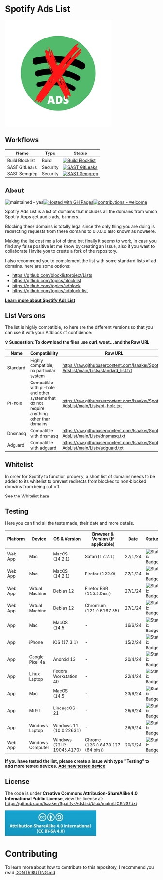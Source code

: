 # Spotify Ads List

![Spotify-AdsList Logo](https://github.com/Isaaker/Spotify-AdsList/raw/main/images/spotify_ads_list_logo.png)

## Workflows

|Name|Type|Status|
|--|--|--|
|Build Blocklist|Build|[![Build Blocklist](https://github.com/Isaaker/Spotify-AdsList/actions/workflows/build_blocklist.yml/badge.svg)](https://github.com/Isaaker/Spotify-AdsList/actions/workflows/build_blocklist.yml)|
|SAST GitLeaks|Security|[![SAST GitLeaks](https://github.com/Isaaker/piscinadeentropia/actions/workflows/sast-gitleaks.yml/badge.svg)](https://github.com/Isaaker/piscinadeentropia/actions/workflows/sast-gitleaks.yml)|
|SAST Semgrep|Security|[![SAST Semgrep](https://github.com/Isaaker/Ghost_Simulator_ES/actions/workflows/semgrep.yml/badge.svg)](https://github.com/Isaaker/Ghost_Simulator_ES/actions/workflows/semgrep.yml)|

## About

![maintained - yes](https://img.shields.io/badge/maintained-yes-blue)[![Hosted with GH Pages](https://img.shields.io/badge/Hosted_with-GitHub_Pages-blue?logo=github&logoColor=white)](https://pages.github.com/ "Go to GitHub Pages homepage")[![contributions - welcome](https://img.shields.io/badge/contributions-welcome-blue)](/CONTRIBUTING.md "Go to contributions doc")

Spotify Ads List is a list of domains that includes all the domains from which Spotify Apps get audio ads, banners...

Blocking these domains is totally legal since the only thing you are doing is redirecting requests from these domains to 0.0.0.0 also known as nowhere.

Making the list cost me a lot of time but finally it seems to work, in case you find any false positive let me know by creating an Issue, also if you want to collaborate I invite you to create a fork of the repository.

I also recommend you to complement the list with some standard lists of ad domains, here are some options:

- https://github.com/blocklistproject/Lists
- https://github.com/topics/blocklist
- https://github.com/topics/adblock
- https://github.com/topics/adblock-list

**[Learn more about Spotify Ads List](https://github.com/Isaaker/Spotify-AdsList/wiki)**

## List Versions

The list is highly compatible, so here are the different versions so that you can use it with your Adblock of confidence:

**💡 Suggestion: To download the files use curl, wget... and the Raw URL**
 
| Name | Compatibility | Raw URL | File |
| -- | -- | -- | -- |
| Standard | Highly compatible, no particular system | https://raw.githubusercontent.com/Isaaker/Spotify-AdsList/main/Lists/standard_list.txt | https://github.com/Isaaker/Spotify-AdsList/blob/main/Lists/standard_list.txt
| Pi-hole | Compatible with pi-hole and other systems that do not require anything other than domains | https://raw.githubusercontent.com/Isaaker/Spotify-AdsList/main/Lists/pi-hole.txt | https://github.com/Isaaker/Spotify-AdsList/blob/main/Lists/pi-hole.txt
| Dnsmasq | Compatible with dnsmasq | https://raw.githubusercontent.com/Isaaker/Spotify-AdsList/main/Lists/dnsmasq.txt | https://github.com/Isaaker/Spotify-AdsList/blob/main/Lists/dnsmasq.txt
| Adguard | Compatible with adguard | https://raw.githubusercontent.com/Isaaker/Spotify-AdsList/main/Lists/adguard.txt | https://github.com/Isaaker/Spotify-AdsList/blob/main/Lists/adguard.txt

## Whitelist

In order for Spotify to function properly, a short list of domains needs to be added to its whitelist to prevent redirects from blocked to non-blocked domains from being cut off.

See the Whitelist [here](https://github.com/Isaaker/Spotify-AdsList/blob/main/Lists/WHITELIST.md)

## Testing

Here you can find all the tests made, their date and more details.

| Platform | Device | OS & Version | Browser & Version (If applicable) | Date | Status | List Type | Reported by |
| -- | -- | -- | -- | -- | -- | -- | -- |
| Web App | Mac | MacOS (14.2.1) | Safari (17.2.1) | 27/1/24 | ![Static Badge](https://img.shields.io/badge/Status-OK-green?logo=spotify) | pihole | @isaaker |
| Web App | Mac | MacOS (14.2.1) | Firefox (122.0) | 27/1/24 | ![Static Badge](https://img.shields.io/badge/Status-OK-green?logo=spotify) | pihole | @isaaker |
| Web App | Virtual Machine| Debian 12 | Firefox ESR (115.3.0esr)| 27/1/24 | ![Static Badge](https://img.shields.io/badge/Status-ERROR-red?logo=spotify) | pihole | @isaaker |
| Web App | Virtual Machine | Debian 12 | Chromium (121.0.6167.85)| 27/1/24 | ![Static Badge](https://img.shields.io/badge/Status-ERROR-red?logo=spotify) | pihole | @isaaker |
| App | Mac | MacOS (14.5) | - | 16/6/24 | ![Static Badge](https://img.shields.io/badge/Status-OK-green?logo=spotify) | pihole | @isaaker |
| App | iPhone | iOS (17.3.1) | - | 15/2/24 | ![Static Badge](https://img.shields.io/badge/Status-OK-green?logo=spotify) | pihole | @isaaker |
| App | Google Pixel 4a | Android 13 | - | 20/4/24 | ![Static Badge](https://img.shields.io/badge/Status-OK-green?logo=spotify) | adguard | @mfjt |
| App | Linux Laptop | Fedora Workstation 40 | - | 22/4/24 | ![Static Badge](https://img.shields.io/badge/Status-OK-green?logo=spotify) | adguard | @SudoVanilla |
| App | Mac | MacOS (14.5) | - | 23/6/24 | ![Static Badge](https://img.shields.io/badge/Status-Unknow-yellow?logo=spotify) | adguard | @y2kviv |
| App | Mi 9T | LineageOS 21 | - | 26/6/24 | ![Static Badge](https://img.shields.io/badge/Status-ERROR-red?logo=spotify) | pihole | @MW-SAND |
| App | Windows Laptop | Windows 11 (10.0.22631) | - | 26/6/24 | ![Static Badge](https://img.shields.io/badge/Status-ERROR-red?logo=spotify) | pihole | @MW-SAND |
| Web App | Windows Computer | Windows (22H2 19045.4170) | Chrome (126.0.6478.127 (64 bits)) | 29/6/24 | ![Static Badge](https://img.shields.io/badge/Status-ERROR-red?logo=spotify) | ublock origin | @AlkBek |

**If you have tested the list, please create a issue with type "Testing" to add more tested devices. [Add new tested device](https://github.com/Isaaker/Spotify-AdsList/issues/new?assignees=&labels=Testing&projects=&template=testing.yml&title=New+Testing+Device%3A+%5BDevice+Name%5D+%2F+%5BDevice+OS%26Version%5D)**

## License
The code is under **Creative Commons Attribution-ShareAlike 4.0 International Public License**, view the license at: https://github.com/Isaaker/Spotify-AdsList/blob/main/LICENSE.txt

![Creative Commons Attribution-ShareAlike 4.0 International Public License Logo](https://github.com/Isaaker/Spotify-AdsList/raw/main/images/License-Image.jpeg)

# Contributing

To learn more about how to contribute to this repository, I recommend you read [CONTRIBUTING.md](https://github.com/Isaaker/Spotify-AdsList/blob/main/CONTRIBUTING.md)
